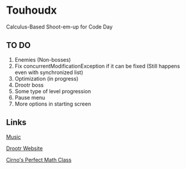 # Touhoudx
Calculus-Based Shoot-em-up for Code Day

## TO DO
1. Enemies (Non-bosses)
2. Fix concurrentModificationException if it can be fixed (Still happens even with synchronized list)
3. Optimization (in progress)
4. Drootr boss
5. Some type of level progression
6. Pause menu
7. More options in starting screen

## Links
[Music](https://moriyashrine.org/official-soundtracks/)

[Drootr Website](http://drootr.com/)

[Cirno's Perfect Math Class](https://www.youtube.com/watch?v=qrN3EC5_dA8)
